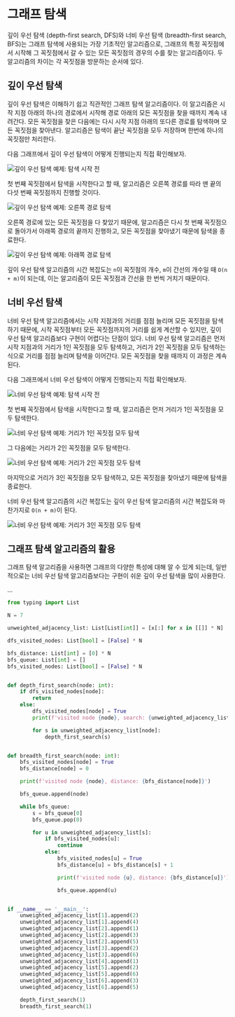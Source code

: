 # 그래프 탐색

깊이 우선 탐색 (depth-first search, DFS)와 너비 우선 탐색 (breadth-first search, BFS)는 그래프 탐색에 사용되는 가장 
기초적인 알고리즘으로, 그래프의 특정 꼭짓점에서 시작해 그 꼭짓점에서 갈 수 있는 모든 꼭짓점의 경우의 수를 찾는 
알고리즘이다. 두 알고리즘의 차이는 각 꼭짓점을 방문하는 순서에 있다.

## 깊이 우선 탐색

깊이 우선 탐색은 이해하기 쉽고 직관적인 그래프 탐색 알고리즘이다. 이 알고리즘은 시작 지점 아래의 하나의 경로에서 시작해
경로 아래의 모든 꼭짓점을 찾을 때까지 계속 내려간다. 모든 꼭짓점을 찾은 다음에는 다시 시작 지점 아래의 또다른 경로를 
탐색하며 모든 꼭짓점을 찾아낸다. 알고리즘은 탐색이 끝난 꼭짓점을 모두 저장하며 한번에 하나의 꼭짓점만 처리한다.

다음 그래프에서 깊이 우선 탐색이 어떻게 진행되는지 직접 확인해보자.

![깊이 우선 탐색 예제: 탐색 시작 전](./images/12/01.png)

첫 번째 꼭짓점에서 탐색을 시작한다고 할 때, 알고리즘은 오른쪽 경로를 따라 맨 끝의 다섯 번째 꼭짓점까지 진행할 것이다.

![깊이 우선 탐색 예제: 오른쪽 경로 탐색](./images/12/02.png)

오른쪽 경로에 있는 모든 꼭짓점을 다 찾았기 때문에, 알고리즘은 다시 첫 번째 꼭짓점으로 돌아가서 아래쪽 경로의 끝까지 진행하고,
모든 꼭짓점을 찾아냈기 때문에 탐색을 종료한다.

![깊이 우선 탐색 예제: 아래쪽 경로 탐색](./images/12/03.png)

깊이 우선 탐색 알고리즘의 시간 복잡도는 `n`이 꼭짓점의 개수, `m`이 간선의 개수일 때 `O(n + m)`이 되는데, 이는 알고리즘이 모든
꼭짓점과 간선을 한 번씩 거치기 때문이다.

## 너비 우선 탐색

너비 우선 탐색 알고리즘에서는 시작 지점과의 거리를 점점 늘리며 모든 꼭짓점을 탐색하기 때문에, 시작 꼭짓점부터 모든 꼭짓점까지의
거리를 쉽게 계산할 수 있지만, 깊이 우선 탐색 알고리즘보다 구현이 어렵다는 단점이 있다. 너비 우선 탐색 알고리즘은 먼저 시작 지점과의 
거리가 1인 꼭짓점을 모두 탐색하고, 거리가 2인 꼭짓점을 모두 탐색하는 식으로 거리를 점점 늘리며 탐색을 이어간다. 모든 꼭짓점을 찾을
때까지 이 과정은 계속된다.

다음 그래프에서 너비 우선 탐색이 어떻게 진행되는지 직접 확인해보자.

![너비 우선 탐색 예제: 탐색 시작 전](./images/12/04.png)

첫 번째 꼭짓점에서 탐색을 시작한다고 할 때, 알고리즘은 먼저 거리가 1인 꼭짓점을 모두 탐색한다.

![너비 우선 탐색 예제: 거리가 1인 꼭짓점 모두 탐색](./images/12/05.png)

그 다음에는 거리가 2인 꼭짓점을 모두 탐색한다.

![너비 우선 탐색 예제: 거리가 2인 꼭짓점 모두 탐색](./images/12/06.png)

마지막으로 거리가 3인 꼭짓점을 모두 탐색하고, 모든 꼭짓점을 찾아냈기 때문에 탐색을 종료한다.

너비 우선 탐색 알고리즘의 시간 복잡도는 깊이 우선 탐색 알고리즘의 시간 복잡도와 마찬가지로 `O(n + m)`이 된다.

![너비 우선 탐색 예제: 거리가 3인 꼭짓점 모두 탐색](./images/12/07.png)

## 그래프 탐색 알고리즘의 활용

그래프 탐색 알고리즘을 사용하면 그래프의 다양한 특성에 대해 알 수 있게 되는데, 일반적으로는 너비 우선 탐색 알고리즘보다는
구현이 쉬운 깊이 우선 탐색을 많이 사용한다.

...

```python
from typing import List

N = 7

unweighted_adjacency_list: List[List[int]] = [x[:] for x in [[]] * N]

dfs_visited_nodes: List[bool] = [False] * N

bfs_distance: List[int] = [0] * N
bfs_queue: List[int] = []
bfs_visited_nodes: List[bool] = [False] * N


def depth_first_search(node: int):
    if dfs_visited_nodes[node]:
        return
    else:
        dfs_visited_nodes[node] = True
        print(f'visited node {node}, search: {unweighted_adjacency_list[node]}')

        for s in unweighted_adjacency_list[node]:
            depth_first_search(s)


def breadth_first_search(node: int):
    bfs_visited_nodes[node] = True
    bfs_distance[node] = 0

    print(f'visited node {node}, distance: {bfs_distance[node]}')

    bfs_queue.append(node)

    while bfs_queue:
        s = bfs_queue[0]
        bfs_queue.pop(0)

        for u in unweighted_adjacency_list[s]:
            if bfs_visited_nodes[u]:
                continue
            else:
                bfs_visited_nodes[u] = True
                bfs_distance[u] = bfs_distance[s] + 1

                print(f'visited node {u}, distance: {bfs_distance[u]}')

                bfs_queue.append(u)


if __name__ == '__main__':
    unweighted_adjacency_list[1].append(2)
    unweighted_adjacency_list[1].append(4)
    unweighted_adjacency_list[2].append(1)
    unweighted_adjacency_list[2].append(3)
    unweighted_adjacency_list[2].append(5)
    unweighted_adjacency_list[3].append(2)
    unweighted_adjacency_list[3].append(6)
    unweighted_adjacency_list[4].append(1)
    unweighted_adjacency_list[5].append(2)
    unweighted_adjacency_list[5].append(6)
    unweighted_adjacency_list[6].append(3)
    unweighted_adjacency_list[6].append(5)

    depth_first_search(1)
    breadth_first_search(1)
```